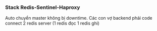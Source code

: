 ### Stack Redis-Sentinel-Haproxy 
Auto chuyển master không bị downtime.
Các con vợ backend phải code connect 2 redis server (1 redis đọc 1 redis ghi)